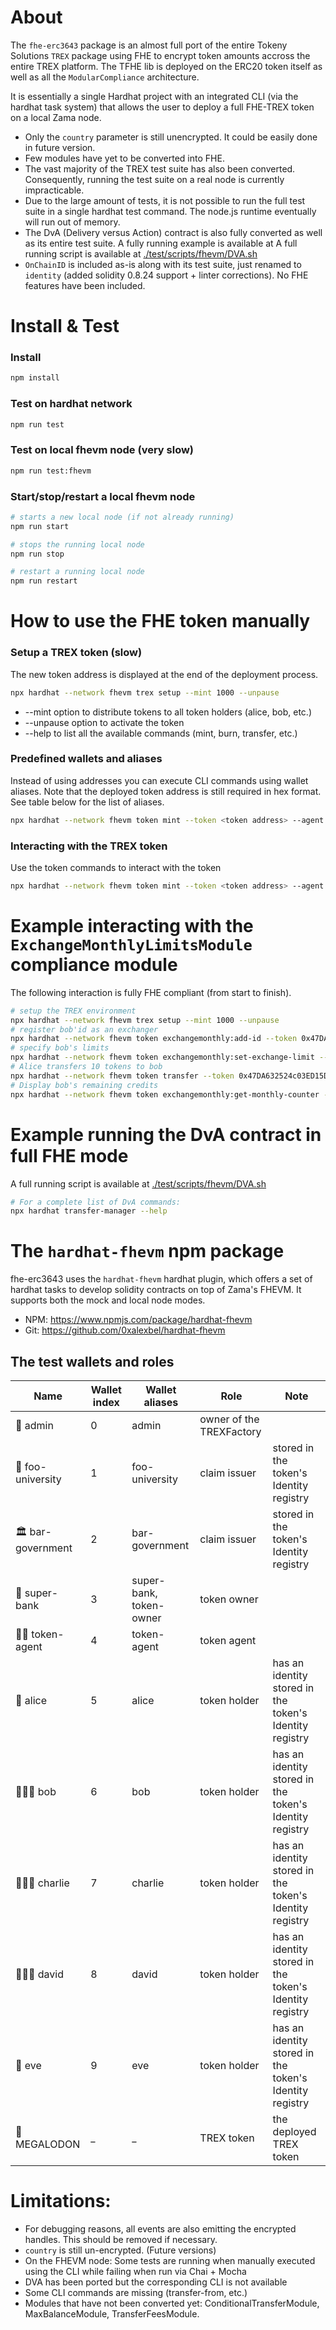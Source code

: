 # About

The `fhe-erc3643` package is an almost full port of the entire Tokeny Solutions `TREX` package using FHE to encrypt token amounts 
accross the entire TREX platform. The TFHE lib is deployed on the ERC20 token itself as well as all the `ModularCompliance` architecture.

It is essentially a single Hardhat project with an integrated CLI (via the hardhat task system) that allows the user to deploy a full FHE-TREX token on a local Zama node.

- Only the `country` parameter is still unencrypted. It could be easily done in future version.
- Few modules have yet to be converted into FHE.
- The vast majority of the TREX test suite has also been converted. Consequently, running the test suite on a real node is currently impracticable.
- Due to the large amount of tests, it is not possible to run the full test suite in a single hardhat test command. The node.js runtime eventually will run out of memory.
- The DvA (Delivery versus Action) contract is also fully converted as well as its entire test suite. A fully running example is available at A full running script is available at [./test/scripts/fhevm/DVA.sh](https://github.com/0xalexbel/fhe-erc3643/blob/main/test/scripts/fhevm/DVA.sh)
- `OnChainID` is included as-is along with its test suite, just renamed to `identity` (added solidity 0.8.24 support + linter corrections). No FHE features have been included.


# Install & Test

### Install

```bash
npm install
```

### Test on hardhat network

```bash
npm run test
```

### Test on local fhevm node (very slow)

```bash
npm run test:fhevm
```

### Start/stop/restart a local fhevm node

```bash
# starts a new local node (if not already running)
npm run start
```
```bash
# stops the running local node
npm run stop
```
```bash
# restart a running local node
npm run restart
```

# How to use the FHE token manually

### Setup a TREX token (slow)

The new token address is displayed at the end of the deployment process.

```bash
npx hardhat --network fhevm trex setup --mint 1000 --unpause
```
- --mint option to distribute tokens to all token holders (alice, bob, etc.)
- --unpause option to activate the token
- --help to list all the available commands (mint, burn, transfer, etc.)

### Predefined wallets and aliases

Instead of using addresses you can execute CLI commands using wallet aliases. Note that the deployed token address is still required in hex format. See table below for the list of aliases.

```bash
npx hardhat --network fhevm token mint --token <token address> --agent "token-agent" --user alice --amount 10n
```

### Interacting with the TREX token

Use the token commands to interact with the token

```bash
npx hardhat --network fhevm token mint --token <token address> --agent "token-agent" --user alice --amount 10n
```

# Example interacting  with the `ExchangeMonthlyLimitsModule` compliance module

The following interaction is fully FHE compliant (from start to finish).

```bash
# setup the TREX environment
npx hardhat --network fhevm trex setup --mint 1000 --unpause
# register bob'id as an exchanger 
npx hardhat --network fhevm token exchangemonthly:add-id --token 0x47DA632524c03ED15D293e34256D28BD0d38c7a4 --owner token-owner --user bob
# specify bob's limits
npx hardhat --network fhevm token exchangemonthly:set-exchange-limit --token 0x47DA632524c03ED15D293e34256D28BD0d38c7a4 --owner token-owner --exchange-id bob --limit 100
# Alice transfers 10 tokens to bob
npx hardhat --network fhevm token transfer --token 0x47DA632524c03ED15D293e34256D28BD0d38c7a4 --wallet alice --to bob --amount 10
# Display bob's remaining credits
npx hardhat --network fhevm token exchangemonthly:get-monthly-counter --token 0x47DA632524c03ED15D293e34256D28BD0d38c7a4 --exchange-id bob --investor-id alice --decrypt
```

# Example running the DvA contract in full FHE mode

A full running script is available at [./test/scripts/fhevm/DVA.sh](https://github.com/0xalexbel/fhe-erc3643/blob/main/test/scripts/fhevm/DVA.sh)

```bash
# For a complete list of DvA commands:
npx hardhat transfer-manager --help
```

# The `hardhat-fhevm` npm package

fhe-erc3643 uses the `hardhat-fhevm` hardhat plugin, which offers a set of hardhat tasks to develop solidity contracts on top of Zama's FHEVM. 
It supports both the mock and local node modes.

- NPM: https://www.npmjs.com/package/hardhat-fhevm
- Git: https://github.com/0xalexbel/hardhat-fhevm

## The test wallets and roles

| Name  | Wallet index  | Wallet aliases  | Role  | Note  |
|---|---|---|---|---|
| 🚀 admin  |  0  | admin  |  owner of the TREXFactory |   |
|  🏫 foo-university  |  1 | foo-university  | claim issuer  | stored in the token's Identity registry  |
|  🏛️ bar-government  |  2 | bar-government  | claim issuer  | stored in the token's Identity registry  |
|  🏦 super-bank  |  3 | super-bank, token-owner  |token owner  |   |
|  👨‍🚀 token-agent  |  4 | token-agent  | token agent  |   |
|  👩 alice  |  5 | alice  | token holder  | has an identity stored in the token's Identity registry |
|  👱🏼‍♂️ bob  |  6 | bob  | token holder  | has an identity stored in the token's Identity registry |
|  👱🏼‍♂️ charlie  |  7 | charlie  | token holder  | has an identity stored in the token's Identity registry |
|  👱🏼‍♂️ david  |  8 | david  | token holder  | has an identity stored in the token's Identity registry |
|  👩 eve  |  9 | eve  | token holder  | has an identity stored in the token's Identity registry |
|  🦈 MEGALODON  |  _ | _  | TREX token  | the deployed TREX token |

# Limitations:

- For debugging reasons, all events are also emitting the encrypted handles. This should be removed if necessary.
- `country` is still un-encrypted. (Future versions)
- On the FHEVM node: Some tests are running when manually executed using the CLI while failing when run via Chai + Mocha
- DVA has been ported but the corresponding CLI is not available
- Some CLI commands are missing (transfer-from, etc.) 
- Modules that have not been converted yet: ConditionalTransferModule, MaxBalanceModule, TransferFeesModule. 